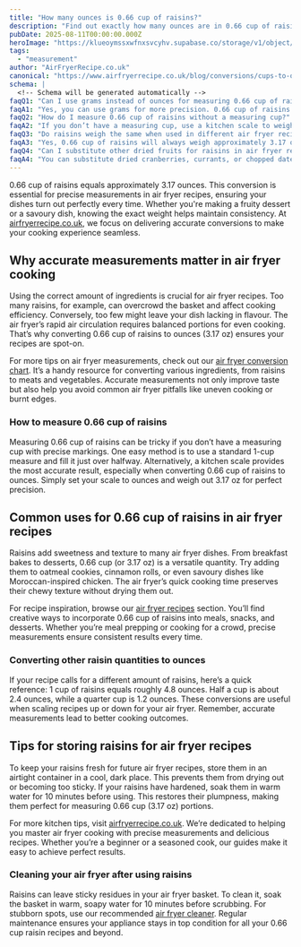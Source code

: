 ```yaml
---
title: "How many ounces is 0.66 cup of raisins?"
description: "Find out exactly how many ounces are in 0.66 cup of raisins with this simple conversion guide. Perfect for air fryer recipes!"
pubDate: 2025-08-11T00:00:00.000Z
heroImage: "https://klueoymssxwfnxsvcyhv.supabase.co/storage/v1/object/public/Shmucket/how-many-ounces-is-0-66-cup-of-raisins.webp"
tags:
  - "measurement"
author: "AirFryerRecipe.co.uk"
canonical: "https://www.airfryerrecipe.co.uk/blog/conversions/cups-to-ounces/how-many-ounces-is-0-66-cup-of-raisins"
schema: |
  <!-- Schema will be generated automatically -->
faqQ1: "Can I use grams instead of ounces for measuring 0.66 cup of raisins?"
faqA1: "Yes, you can use grams for more precision. 0.66 cup of raisins equals approximately 90 grams. This conversion is handy if your kitchen scale uses metric measurements. Many air fryer recipes, especially those from the UK, list ingredients in grams for accuracy."
faqQ2: "How do I measure 0.66 cup of raisins without a measuring cup?"
faqA2: "If you don’t have a measuring cup, use a kitchen scale to weigh out 3.17 ounces (90 grams) of raisins. Alternatively, fill a standard mug about one-third full, as most mugs hold roughly 2 cups when filled to the brim. This method gives you a close approximation for your air fryer recipes."
faqQ3: "Do raisins weigh the same when used in different air fryer recipes?"
faqA3: "Yes, 0.66 cup of raisins will always weigh approximately 3.17 ounces, regardless of the recipe. However, packed vs. loosely filled cups can slightly affect the weight. For consistent results, we recommend weighing your raisins for air fryer recipes where precision matters."
faqQ4: "Can I substitute other dried fruits for raisins in air fryer recipes?"
faqA4: "You can substitute dried cranberries, currants, or chopped dates for raisins in most air fryer recipes. Keep in mind that 0.66 cup of these alternatives may weigh slightly different due to varying sizes and densities. Always check weight conversions if precision is crucial for your dish."
---
```

<p>0.66 cup of raisins equals approximately 3.17 ounces. This conversion is essential for precise measurements in air fryer recipes, ensuring your dishes turn out perfectly every time. Whether you're making a fruity dessert or a savoury dish, knowing the exact weight helps maintain consistency. At <a href=https://www.airfryerrecipe.co.uk>airfryerrecipe.co.uk</a>, we focus on delivering accurate conversions to make your cooking experience seamless.</p>

<h2>Why accurate measurements matter in air fryer cooking</h2>
<p>Using the correct amount of ingredients is crucial for air fryer recipes. Too many raisins, for example, can overcrowd the basket and affect cooking efficiency. Conversely, too few might leave your dish lacking in flavour. The air fryer’s rapid air circulation requires balanced portions for even cooking. That’s why converting 0.66 cup of raisins to ounces (3.17 oz) ensures your recipes are spot-on.</p>
<p>For more tips on air fryer measurements, check out our <a href=https://www.airfryerrecipe.co.uk/air-fryer-conversion-chart>air fryer conversion chart</a>. It’s a handy resource for converting various ingredients, from raisins to meats and vegetables. Accurate measurements not only improve taste but also help you avoid common air fryer pitfalls like uneven cooking or burnt edges.</p>

<h3>How to measure 0.66 cup of raisins</h3>
<p>Measuring 0.66 cup of raisins can be tricky if you don’t have a measuring cup with precise markings. One easy method is to use a standard 1-cup measure and fill it just over halfway. Alternatively, a kitchen scale provides the most accurate result, especially when converting 0.66 cup of raisins to ounces. Simply set your scale to ounces and weigh out 3.17 oz for perfect precision.</p>

<h2>Common uses for 0.66 cup of raisins in air fryer recipes</h2>
<p>Raisins add sweetness and texture to many air fryer dishes. From breakfast bakes to desserts, 0.66 cup (or 3.17 oz) is a versatile quantity. Try adding them to oatmeal cookies, cinnamon rolls, or even savoury dishes like Moroccan-inspired chicken. The air fryer’s quick cooking time preserves their chewy texture without drying them out.</p>
<p>For recipe inspiration, browse our <a href=https://www.airfryerrecipe.co.uk/recipes>air fryer recipes</a> section. You’ll find creative ways to incorporate 0.66 cup of raisins into meals, snacks, and desserts. Whether you’re meal prepping or cooking for a crowd, precise measurements ensure consistent results every time.</p>

<h3>Converting other raisin quantities to ounces</h3>
<p>If your recipe calls for a different amount of raisins, here’s a quick reference: 1 cup of raisins equals roughly 4.8 ounces. Half a cup is about 2.4 ounces, while a quarter cup is 1.2 ounces. These conversions are useful when scaling recipes up or down for your air fryer. Remember, accurate measurements lead to better cooking outcomes.</p>

<h2>Tips for storing raisins for air fryer recipes</h2>
<p>To keep your raisins fresh for future air fryer recipes, store them in an airtight container in a cool, dark place. This prevents them from drying out or becoming too sticky. If your raisins have hardened, soak them in warm water for 10 minutes before using. This restores their plumpness, making them perfect for measuring 0.66 cup (3.17 oz) portions.</p>
<p>For more kitchen tips, visit <a href=https://www.airfryerrecipe.co.uk>airfryerrecipe.co.uk</a>. We’re dedicated to helping you master air fryer cooking with precise measurements and delicious recipes. Whether you’re a beginner or a seasoned cook, our guides make it easy to achieve perfect results.</p>

<h3>Cleaning your air fryer after using raisins</h3>
<p>Raisins can leave sticky residues in your air fryer basket. To clean it, soak the basket in warm, soapy water for 10 minutes before scrubbing. For stubborn spots, use our recommended <a href=https://www.airfryerrecipe.co.uk/air-fryer-cleaner>air fryer cleaner</a>. Regular maintenance ensures your appliance stays in top condition for all your 0.66 cup raisin recipes and beyond.</p>
